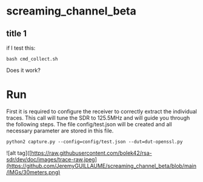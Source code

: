 # screaming_channel_beta

## title 1
if I test this:

    bash cmd_collect.sh

Does it work?

# Run
First it is required to configure the receiver to correctly extract the individual traces.
This call will tune the SDR to 125.5MHz and will guide you through the following steps.
The file config/test.json will be created and all necessary parameter are stored in this file.

    python2 capture.py --config=config/test.json --dut=dut-openssl.py


![alt tag]([https://raw.githubusercontent.com/bolek42/rsa-sdr/dev/doc/images/trace-raw.jpeg](https://github.com/JeremyGUILLAUME/screaming_channel_beta/blob/main/IMGs/30meters.png)

